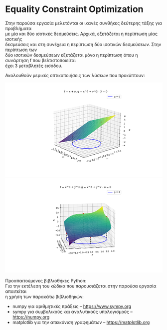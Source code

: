 # Equality Constraint Optimization

Στην παρούσα εργασία μελετόνται οι ικανές συνθήκες δεύτερης τάξης για προβλήματα  
με μία και δύο ισοτικές δεσμεύσεις. Αρχικά, εξετάζεται η περίπτωση  μίας ισοτικής  
δεσμεύσεις και στη συνέχεια η περίπτωση δύο ισοτικών δεσμεύσεων. Στην περίπτωση των  
δύο ισοτικών δεσμεύσεων εξετάζεται μόνο η περίπτωση όπου η συνάρτηση f που βελτιστοποιείται  
έχει 3 μεταβλητές εισόδου.  
  
Ακολουθούν μερικές οπτικοποιήσεις των λύσεων που προκύπτουν:

![Figure 1](Figure_1.png)
![Figure 2](Figure_2.png)
  
Προαπαιτούμενες βιβλιοθήκες Python:  
Για την εκτέλεση του κώδικα που παρουσιάζεται στην παρούσα εργασία απαιτείται  
η χρήση των παρακάτω βιβλιοθηκών:  
- numpy για αριθμητικές πράξεις – https://www.sympy.org
- sympy για συμβολικούς και αναλυτικούς υπολογισμούς – https://numpy.org
- matplotlib για την απεικόνιση γραφημάτων – https://matplotlib.org
